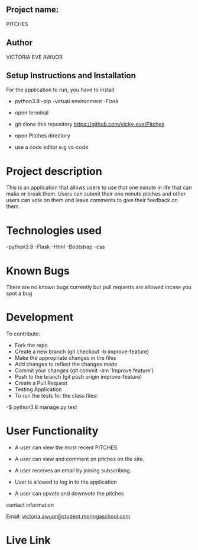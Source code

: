 ## Project name:
PITCHES

## Author
VICTORIA EVE AWUOR

## Setup Instructions and Installation
For the application to run, you have to install:

* python3.8 -pip -virtual environment -Flask

* open terminal
* git clone this repository https://github.com/vicky-eve/Pitches
* open Pitches directory
* use a code editor e.g vs-code

# Project description
This is an application that allows users to use that one minute in life that can make or break them. Users can submit their one minute pitches and other users can vote on them and leave comments to give their feedback on them.

# Technologies used
-python3.8 -Flask -Html -Bootstrap -css

# Known Bugs
There are no known bugs currently but pull requests are allowed incase you spot a bug

# Development
To contribute:

* Fork the repo
* Create a new branch (git checkout -b improve-feature)
* Make the appropriate changes in the files
* Add changes to reflect the changes made
* Commit your changes (git commit -am 'Improve feature')
* Push to the branch (git push origin improve-feature)
* Create a Pull Request
* Testing Application
* To run the tests for the class files:

-$ python3.8 manage.py test

# User Functionality
* A user can view the most recent PITCHES.

* A user can view and comment on pitches on the site.

* A user receives an email by joining  subscribing.

* User is allowed to log in to the application

* A user can upvote and downvote the pitches

contact information


Email: victoria.awuor@student.moringaschool.com

# Live Link